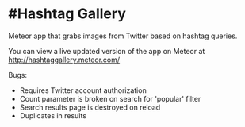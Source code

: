 #Hashtag Gallery
===============

Meteor app that grabs images from Twitter based on hashtag queries.

You can view a live updated version of the app on Meteor at http://hashtaggallery.meteor.com/

Bugs:

* Requires Twitter account authorization
* Count parameter is broken on search for 'popular' filter
* Search results page is destroyed on reload
* Duplicates in results
